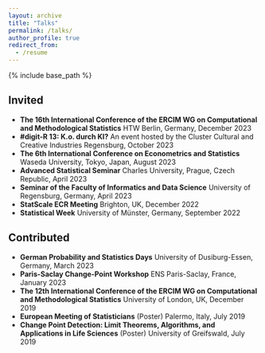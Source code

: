 ```yaml
---
layout: archive
title: "Talks"
permalink: /talks/
author_profile: true
redirect_from:
  - /resume
---
```


{% include base_path %}

Invited
------

- **The 16th International Conference of the ERCIM WG on Computational and Methodological Statistics** HTW Berlin, Germany, December 2023
- **#digit-R 13: K.o. durch KI?** An event hosted by the Cluster Cultural and Creative Industries Regensburg, October 2023
- **The 6th International Conference on Econometrics and Statistics** Waseda University, Tokyo, Japan, August 2023
- **Advanced Statistical Seminar** Charles University, Prague, Czech Republic, April 2023
- **Seminar of the Faculty of Informatics and Data Science** University of Regensburg, Germany, April 2023
- **StatScale ECR Meeting** Brighton, UK, December 2022
- **Statistical Week** University of Münster, Germany, September 2022


Contributed
------

- **German Probability and Statistics Days** University of Dusiburg-Essen, Germany, March 2023
- **Paris-Saclay Change-Point Workshop** ENS Paris-Saclay, France, January 2023
- **The 12th International Conference of the ERCIM WG on Computational and Methodological Statistics** University of London, UK, December 2019
- **European Meeting of Statisticians** (Poster) Palermo, Italy, July 2019
- **Change Point Detection: Limit Theorems, Algorithms, and Applications in Life Sciences** (Poster) University of Greifswald, July 2019
